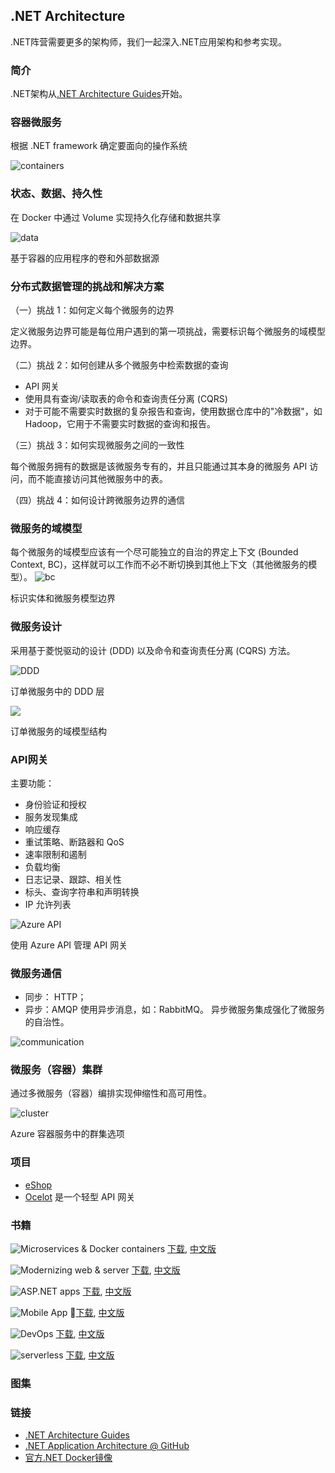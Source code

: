 ## .NET Architecture

.NET阵营需要更多的架构师，我们一起深入.NET应用架构和参考实现。

### 简介
.NET架构从[.NET Architecture Guides](https://dotnet.microsoft.com/learn/dotnet/architecture-guides)开始。

### 容器微服务
根据 .NET framework 确定要面向的操作系统

![containers](https://docs.microsoft.com/zh-cn/dotnet/standard/microservices-architecture/net-core-net-framework-containers/media/image1.png)

### 状态、数据、持久性
在 Docker 中通过 Volume 实现持久化存储和数据共享

![data](https://docs.microsoft.com/zh-cn/dotnet/standard/microservices-architecture/architect-microservice-container-applications/media/image5.png)

基于容器的应用程序的卷和外部数据源

### 分布式数据管理的挑战和解决方案
（一）挑战 1：如何定义每个微服务的边界

定义微服务边界可能是每位用户遇到的第一项挑战，需要标识每个微服务的域模型边界。

（二）挑战 2：如何创建从多个微服务中检索数据的查询
* API 网关
* 使用具有查询/读取表的命令和查询责任分离 (CQRS) 
* 对于可能不需要实时数据的复杂报告和查询，使用数据仓库中的"冷数据"，如Hadoop，它用于不需要实时数据的查询和报告。

（三）挑战 3：如何实现微服务之间的一致性

每个微服务拥有的数据是该微服务专有的，并且只能通过其本身的微服务 API 访问，而不能直接访问其他微服务中的表。

（四）挑战 4：如何设计跨微服务边界的通信

### 微服务的域模型
每个微服务的域模型应该有一个尽可能独立的自治的界定上下文 (Bounded Context, BC)，这样就可以工作而不必不断切换到其他上下文（其他微服务的模型）。
![bc](https://docs.microsoft.com/zh-cn/dotnet/standard/microservices-architecture/architect-microservice-container-applications/media/image10.png)

标识实体和微服务模型边界

### 微服务设计
采用基于菱悦驱动的设计 (DDD) 以及命令和查询责任分离 (CQRS) 方法。

![DDD](https://docs.microsoft.com/zh-cn/dotnet/standard/microservices-architecture/microservice-ddd-cqrs-patterns/media/image6.png)

订单微服务中的 DDD 层

![](https://docs.microsoft.com/zh-cn/dotnet/standard/microservices-architecture/microservice-ddd-cqrs-patterns/media/image11.png)

订单微服务的域模型结构

### API网关
主要功能：
* 身份验证和授权
* 服务发现集成
* 响应缓存
* 重试策略、断路器和 QoS
* 速率限制和遏制
* 负载均衡
* 日志记录、跟踪、相关性
* 标头、查询字符串和声明转换
* IP 允许列表

![Azure API](https://docs.microsoft.com/zh-cn/dotnet/standard/microservices-architecture/architect-microservice-container-applications/media/image14.png)

使用 Azure API 管理 API 网关

### 微服务通信
* 同步： HTTP；
* 异步：AMQP 使用异步消息，如：RabbitMQ。
异步微服务集成强化了微服务的自治性。

![communication](https://docs.microsoft.com/zh-cn/dotnet/standard/microservices-architecture/architect-microservice-container-applications/media/image15.png)

### 微服务（容器）集群
通过多微服务（容器）编排实现伸缩性和高可用性。

![cluster](https://docs.microsoft.com/zh-cn/dotnet/standard/microservices-architecture/architect-microservice-container-applications/media/image28.png)

Azure 容器服务中的群集选项

### 项目
* [eShop](https://github.com/dotnet-architecture/eShopOnContainers)
* [Ocelot](https://github.com/ThreeMammals/Ocelot) 是一个轻型 API 网关

### 书籍
![Microservices & Docker containers](https://dotnet.microsoft.com/images/books/dotnet-microservices-architecture.png)
[下载](https://dotnet.microsoft.com/learn/web/microservices-architecture), [中文版](https://docs.microsoft.com/zh-cn/dotnet/standard/microservices-architecture)

![Modernizing web & server](https://dotnet.microsoft.com/images/books/modernizing-existing-dotnet-applications.png)
[下载](https://dotnet.microsoft.com/learn/web/modernizing-server-apps), [中文版](https://docs.microsoft.com/zh-cn/dotnet/standard/modernize-with-azure-and-containers/)

![ASP.NET apps](https://dotnet.microsoft.com/images/books/architecting-modern-web-applications.png)
[下载](https://dotnet.microsoft.com/learn/web/aspnet-architecture), [中文版](https://docs.microsoft.com/zh-cn/dotnet/standard/modern-web-apps-azure-architecture/)

![Mobile App](https://dotnet.microsoft.com/images/books/enterprise-app-patterns-with-xamarin-forms.png)
[下载](https://dotnet.microsoft.com/learn/mobile/architecture), [中文版](https://docs.microsoft.com/zh-cn/xamarin/xamarin-forms/enterprise-application-patterns/)

![DevOps](https://dotnet.microsoft.com/images/books/containerized-docker-application-lifecycle.png)
[下载](https://dotnet.microsoft.com/learn/web/devops), [中文版](https://docs.microsoft.com/zh-cn/dotnet/standard/containerized-lifecycle-architecture/)

![serverless](https://dotnet.microsoft.com/images/books/serverless-apps-architecture-patterns.png)
[下载](https://dotnet.microsoft.com/learn/cloud/azure-architecture), [中文版](https://docs.microsoft.com/zh-cn/dotnet/standard/serverless-architecture/)

### 图集


### 链接
* [.NET Architecture Guides](https://dotnet.microsoft.com/learn/dotnet/architecture-guides)
* [.NET Application Architecture @ GitHub](https://github.com/dotnet-architecture)
* [官方.NET Docker镜像](https://hub.docker.com/r/microsoft/dotnet/)
